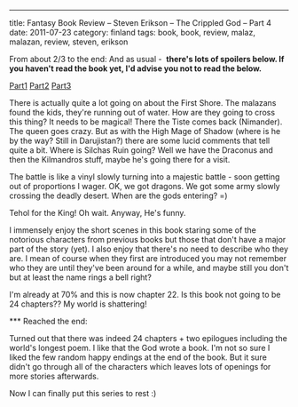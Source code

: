 ---
title: Fantasy Book Review – Steven Erikson – The Crippled God – Part 4
date: 2011-07-23
category: finland
tags: book, book, review, malaz, malazan, review, steven, erikson

From about 2/3 to the end: And as usual -  **there's lots of spoilers below. If you haven't read the book yet, I'd advise you not to read the below.**

[Part1](https://www.guldmyr.com/fantasy-book-review-steven-erikson-the-crippled-god-part-1/ "part1") [Part2](https://www.guldmyr.com/fantasy-book-review-%e2%80%93-steven-erikson-%e2%80%93-the-crippled-god-%e2%80%93-part-2/ "part2") [Part3](https://www.guldmyr.com/fantasy-book-review-steven-erikson-the-crippled-god-part-3/ "part3") 

There is actually quite a lot going on about the First Shore. The malazans found the kids, they're running out of water. How are they going to cross this thing? It needs to be magical! There the Tiste comes back (Nimander). The queen goes crazy. But as with the High Mage of Shadow (where is he by the way? Still in Darujistan?) there are some lucid comments that tell quite a bit. Where is Silchas Ruin going? Well we have the Draconus and then the Kilmandros stuff, maybe he's going there for a visit.

The battle is like a vinyl slowly turning into a majestic battle - soon getting out of proportions I wager. OK, we got dragons. We got some army slowly crossing the deadly desert. When are the gods entering? =)

Tehol for the King! Oh wait. Anyway, He's funny.

I immensely enjoy the short scenes in this book staring some of the notorious characters from previous books but those that don't have a major part of the story (yet). I also enjoy that there's no need to describe who they are. I mean of course when they first are introduced you may not remember who they are until they've been around for a while, and maybe still you don't but at least the name rings a bell right?

I'm already at 70% and this is now chapter 22. Is this book not going to be 24 chapters?? My world is shattering!

\*\*\* Reached the end:

Turned out that there was indeed 24 chapters + two epilogues including the world's longest poem. I like that the God wrote a book. I'm not so sure I liked the few random happy endings at the end of the book. But it sure didn't go through all of the characters which leaves lots of openings for more stories afterwards.

Now I can finally put this series to rest :)
